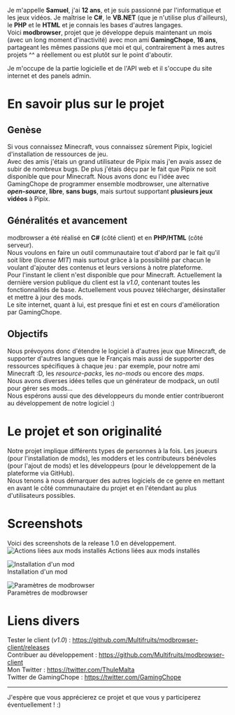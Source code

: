 Je m'appelle **Samuel**, j'ai **12 ans**, et je suis passionné par l'informatique et les jeux vidéos. Je maîtrise le **C#**, le **VB.NET** (que je n'utilise plus d'ailleurs), le **PHP** et le **HTML** et je connais les bases d'autres langages.  
Voici **modbrowser**, projet que je développe depuis maintenant un mois (avec un long moment d'inactivité) avec mon ami **GamingChope**, **16 ans**, partageant les mêmes passions que moi et qui, contrairement à mes autres projets ^^ a réellement ou est plutôt sur le point d'aboutir.  

Je m'occupe de la partie logicielle et de l'API web et il s'occupe du site internet et des panels admin.
 
# En savoir plus sur le projet
  
## Genèse
Si vous connaissez Minecraft, vous connaissez sûrement Pipix, logiciel d'installation de ressources de jeu.  
Avec des amis j'étais un grand utilisateur de Pipix mais j'en avais assez de subir de nombreux bugs. De plus j'étais déçu par le fait que Pipix ne soit disponible que pour Minecraft.
Nous avons donc eu l'idée avec GamingChope de programmer ensemble modbrowser, une alternative _**open-source**_, **libre**, **sans bugs**, mais surtout supportant **plusieurs jeux vidéos** à Pipix.  
 
 
## Généralités et avancement
modbrowser a été réalisé en **C#** (côté client) et en **PHP/HTML** (côté serveur).  
Nous voulons en faire un outil communautaire tout d'abord par le fait qu'il soit libre (*license MIT*) mais surtout grâce à la possibilité par chacun le voulant d'ajouter des contenus et leurs versions à notre plateforme.  
Pour l'instant le client n'est disponible que pour Minecraft.
Actuellement la dernière version publique du client est la *v1.0*, contenant toutes les fonctionnalités de base. Actuellement vous pouvez télécharger, désinstaller et mettre à jour des mods.  
Le site internet, quant à lui, est presque fini et est en cours d'amélioration par GamingChope.

## Objectifs
Nous prévoyons donc d'étendre le logiciel à d'autres jeux que Minecraft, de supporter d'autres langues que le Français mais aussi de supporter des ressources spécifiques à chaque jeu : par exemple, pour notre ami Minecraft :D, les *resource-packs*, les *no-mods* ou encore des *maps*.  
Nous avons diverses idées telles que un générateur de modpack, un outil pour gérer ses mods...  
Nous espérons aussi que des développeurs du monde entier contribueront au développement de notre logiciel :)

# Le projet et son originalité
Notre projet implique différents types de personnes à la fois. Les joueurs (pour l'installation de mods), les modders et les contributeurs bénévoles (pour l'ajout de mods) et les développeurs (pour le développement de la plateforme via GitHub).  
Nous tenons à nous démarquer des autres logiciels de ce genre en mettant en avant le côté communautaire du projet et en l'étendant au plus d'utilisateurs possibles.

# Screenshots
Voici des screenshots de la release 1.0 en développement.  
![Actions liées aux mods installés](http://img15.hostingpics.net/pics/308288Nouvelleimagebitmap2.png)
Actions liées aux mods installés  

![Installation d'un mod](http://img15.hostingpics.net/pics/435973Nouvelleimagebitmap2.png)  
Installation d'un mod  

![Paramètres de modbrowser](http://img15.hostingpics.net/pics/570476Nouvelleimagebitmap2.png)  
Paramètres de modbrowser

# Liens divers
Tester le client (*v1.0*) : https://github.com/Multifruits/modbrowser-client/releases  
Contribuer au développement : https://github.com/Multifruits/modbrowser-client  
Mon Twitter : https://twitter.com/ThuleMalta  
Twitter de GamingChope : https://twitter.com/GamingChope  

------

J'espère que vous apprécierez ce projet et que vous y participerez éventuellement ! :)  
